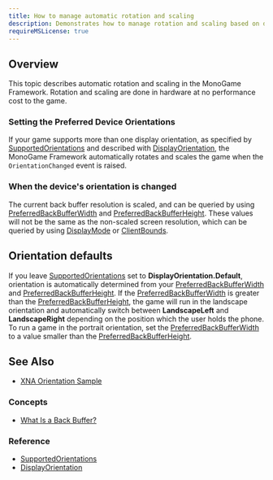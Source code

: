 ```yaml
---
title: How to manage automatic rotation and scaling
description: Demonstrates how to manage rotation and scaling based on device orientation
requireMSLicense: true
---
```


## Overview

This topic describes automatic rotation and scaling in the MonoGame Framework. Rotation and scaling are done in hardware at no performance cost to the game.

### Setting the Preferred Device Orientations

If your game supports more than one display orientation, as specified by [SupportedOrientations](xref:Microsoft.Xna.Framework.GraphicsDeviceManager.SupportedOrientations) and described with [DisplayOrientation](xref:Microsoft.Xna.Framework.DisplayOrientation), the MonoGame Framework automatically rotates and scales the game when the `OrientationChanged` event is raised.

### When the device's orientation is changed

The current back buffer resolution is scaled, and can be queried by using [PreferredBackBufferWidth](xref:Microsoft.Xna.Framework.GraphicsDeviceManager.PreferredBackBufferWidth) and [PreferredBackBufferHeight](xref:Microsoft.Xna.Framework.GraphicsDeviceManager.PreferredBackBufferHeight). These values will not be the same as the non-scaled screen resolution, which can be queried by using [DisplayMode](xref:Microsoft.Xna.Framework.Graphics.GraphicsDevice.DisplayMode) or [ClientBounds](xref:Microsoft.Xna.Framework.GameWindow.ClientBounds).

## Orientation defaults

If you leave [SupportedOrientations](xref:Microsoft.Xna.Framework.GraphicsDeviceManager.SupportedOrientations) set to **DisplayOrientation.Default**, orientation is automatically determined from your [PreferredBackBufferWidth](xref:Microsoft.Xna.Framework.GraphicsDeviceManager.PreferredBackBufferWidth) and [PreferredBackBufferHeight](xref:Microsoft.Xna.Framework.GraphicsDeviceManager.PreferredBackBufferHeight). If the [PreferredBackBufferWidth](xref:Microsoft.Xna.Framework.GraphicsDeviceManager.PreferredBackBufferWidth) is greater than the [PreferredBackBufferHeight](xref:Microsoft.Xna.Framework.GraphicsDeviceManager.PreferredBackBufferHeight), the game will run in the landscape orientation and automatically switch between **LandscapeLeft** and **LandscapeRight** depending on the position which the user holds the phone. To run a game in the portrait orientation, set the [PreferredBackBufferWidth](xref:Microsoft.Xna.Framework.GraphicsDeviceManager.PreferredBackBufferWidth) to a value smaller than the [PreferredBackBufferHeight](xref:Microsoft.Xna.Framework.GraphicsDeviceManager.PreferredBackBufferHeight).

## See Also

- [XNA Orientation Sample](https://github.com/simondarksidej/XNAGameStudio/wiki/Orientation)

### Concepts

- [What Is a Back Buffer?](../whatis/graphics/WhatIs_BackBuffer.md)

### Reference

- [SupportedOrientations](xref:Microsoft.Xna.Framework.GraphicsDeviceManager.SupportedOrientations)
- [DisplayOrientation](xref:Microsoft.Xna.Framework.DisplayOrientation)
